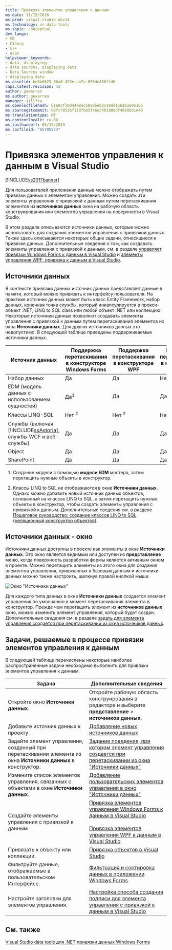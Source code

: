 ```yaml
---
title: Привязка элементов управления к данным
ms.date: 11/15/2016
ms.prod: visual-studio-dev14
ms.technology: vs-data-tools
ms.topic: conceptual
dev_langs:
- VB
- CSharp
- C++
- aspx
helpviewer_keywords:
- data, displaying
- data sources, displaying data
- Data Sources window
- displaying data
ms.assetid: be8b6623-86a6-493e-ab7a-050de4661fd6
caps.latest.revision: 42
author: gewarren
ms.author: gewarren
manager: jillfra
ms.openlocfilehash: 61693f30044a8ac5888bebb519dd156ab1e9510b
ms.sourcegitcommit: 08fc78516f1107b83f46e2401888df4868bb1e40
ms.translationtype: MT
ms.contentlocale: ru-RU
ms.lasthandoff: 05/15/2019
ms.locfileid: "65705573"
---
```

# <a name="bind-controls-to-data-in-visual-studio"></a>Привязка элементов управления к данным в Visual Studio
[!INCLUDE[vs2017banner](../includes/vs2017banner.md)]

Для пользователей приложения данные можно отображать путем привязки данных к элементам управления. Можно создать эти элементы управления с привязкой к данным путем перетаскивания элементов из **источников данных** окна на рабочую область конструирования или элементов управления на поверхности в Visual Studio.

 В этом разделе описываются источники данных, которые можно использовать для создания элементов управления с привязкой данных. Также здесь описываются некоторые общие задачи, относящиеся к привязке данных. Дополнительные сведения о том, как создавать элементы управления с привязкой к данным, см. в разделе [управляет привязки Windows Forms к данным в Visual Studio](../data-tools/bind-windows-forms-controls-to-data-in-visual-studio.md) и [элементы управления WPF, привязка к данным в Visual Studio](../data-tools/bind-wpf-controls-to-data-in-visual-studio1.md).

## <a name="data-sources"></a>Источники данных
 В контексте привязки данных источник данных представляет данные в памяти, который можно привязать к интерфейсу пользователя. На практике источник данных может быть класс Entity Framework, набор данных, конечная точка службы, который инкапсулируется в прокси-объект .NET, LINQ to SQL class или любой объект .NET или коллекцию. Некоторые источники данных позволяют создавать элементы управления с привязкой к данным путем перетаскивания элементов из окна **Источники данных**. Для других источников данных это недопустимо. В следующей таблице приведены поддерживаемые источники данных.

|Источник данных|Поддержка перетаскивания в **конструкторе Windows Forms**|Поддержка перетаскивания в **конструкторе WPF**|Поддержка перетаскивания в **конструкторе Silverlight**|
|-----------------|---------------------------------------------------------------|-----------------------------------------------------|-------------------------------------------------------------|
|Набор данных|Да|Да|Нет|
|EDM (модель данных с использованием сущностей)|Да<sup>1</sup>|Да|Да|
|Классы LINQ-SQL|Нет <sup>2</sup>|Нет <sup>2</sup>|Нет <sup>2</sup>|
|Службы (включая [!INCLUDE[ssAstoria](../includes/ssastoria-md.md)], службы WCF и веб-службы)|Да|Да|Да|
|Object|Да|Да|Да|
|SharePoint|Да|Да|Да|

 1. Создание модели с помощью **модели EDM** мастера, затем перетащить нужные объекты в конструктор.

 2. Классы LINQ to SQL не отображаются в окне **Источники данных**. Однако можно добавить новый источник данных объектов, основанный на классах LINQ to SQL, а затем перетащить нужные объекты в конструктор, чтобы создать элементы управления с привязкой к данным. Дополнительные сведения см. в разделе [Пошаговое руководство: создание классов LINQ to SQL (реляционный конструктор объектов)](https://msdn.microsoft.com/library/35aad4a4-2e8a-46e2-ae09-5fbfd333c233).

## <a name="data-sources-window"></a>Источники данных - окно
 Источники данных доступны в проекте как элементы в окне **Источники данных**. Это окно является видимым или доступен из **представление** меню, когда поверхность разработки формы является активным окном в проекте. Можно перетащить элементы из этого окна для создания элементов управления, привязанных к базовым данным и источники данных можно также настроить, щелкнув правой кнопкой мыши.

 ![Окно "Источники данных"](../data-tools/media/raddata-data-sources-window.png "raddata окна \"Источники данных\"")

 Для каждого типа данных в окне **Источники данных** создается элемент управления по умолчанию в момент перетаскивания элемента в конструктор. Прежде чем перетащить элемент из **источников данных** окно, можно изменить элемент управления, который будет создан. Дополнительные сведения см. в разделе [задать для элемента управления создается при перетаскивании из окна источников данных](../data-tools/set-the-control-to-be-created-when-dragging-from-the-data-sources-window.md).

## <a name="tasks-involved-in-binding-controls-to-data"></a>Задачи, решаемые в процессе привязки элементов управления к данным
 В следующей таблице перечислены некоторые наиболее распространенные задачи необходимо выполнить для привязки элементов управления к данным.

|Задача|Дополнительные сведения|
|----------|----------------------|
|Откройте окно **Источники данных**.|Откройте рабочую область конструирования в редакторе и выберите **представление** > **источников данных**.|
|Добавьте источник данных к проекту.|[Добавление новых источников данных](../data-tools/add-new-data-sources.md)|
|Задайте элемент управления, созданный при перетаскивании элемента из окна **Источники данных** в конструктор.|[Задание поведения, при котором элемент управления создается при перетаскивании из окна "Источники данных"](../data-tools/set-the-control-to-be-created-when-dragging-from-the-data-sources-window.md)|
|Измените список элементов управления, связанных с объектами в окне **Источники данных**.|[Добавление пользовательских элементов управления в окно "Источники данных"](../data-tools/add-custom-controls-to-the-data-sources-window.md)|
|Создайте элементы управления с привязкой к данным|[Привязка элементов управления Windows Forms к данным в Visual Studio](../data-tools/bind-windows-forms-controls-to-data-in-visual-studio.md)<br /><br /> [Привязка элементов управления WPF к данным в Visual Studio](../data-tools/bind-wpf-controls-to-data-in-visual-studio1.md)|
|Привязать к объекту или коллекции.|[Привязка объектов в Visual Studio](../data-tools/bind-objects-in-visual-studio.md)|
|Фильтруйте данные, отображаемые в пользовательском Интерфейсе.|[Фильтрация и сортировка данных в приложении Windows Forms](../data-tools/filter-and-sort-data-in-a-windows-forms-application.md)|
|Настройте заголовки для элементов управления.|[Настройка способа создания подписи для элемента управления с привязкой к данным в Visual Studio](../data-tools/customize-how-visual-studio-creates-captions-for-data-bound-controls.md)|

## <a name="see-also"></a>См. также
 [Visual Studio data tools для .NET](../data-tools/visual-studio-data-tools-for-dotnet.md) [привязки данных Windows Forms](https://msdn.microsoft.com/library/c3826d8e-ea25-4ad4-a669-45bfb19192aa)
